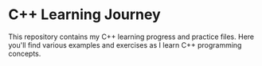 # C++ Learning Journey

This repository contains my C++ learning progress and practice files. Here you'll find various examples and exercises as I learn C++ programming concepts.

